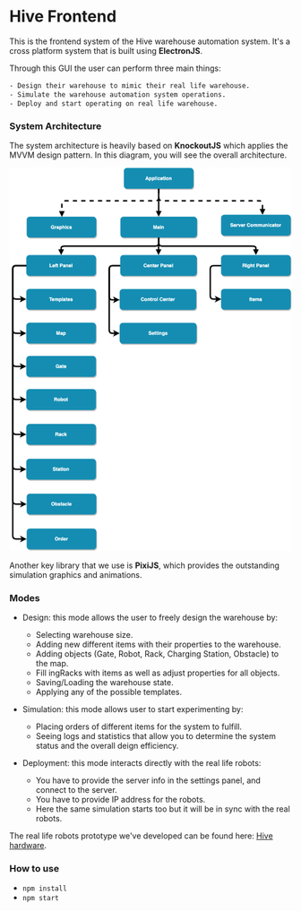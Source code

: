 # Hive Frontend
This is the frontend system of the Hive warehouse automation system. 
It's a cross platform system that is built using **ElectronJS**.

Through this GUI the user can perform three main things:
    
    - Design their warehouse to mimic their real life warehouse.
    - Simulate the warehouse automation system operations.
    - Deploy and start operating on real life warehouse.

### System Architecture 
The system architecture is heavily based on **KnockoutJS** which applies the MVVM
design pattern. In this diagram, you will see the overall architecture.

![alt text](misc/frontend_diagram.png)

Another key library that we use is **PixiJS**, which provides the outstanding simulation graphics 
and animations.

### Modes
- Design: this mode allows the user to freely design the warehouse by:
    - Selecting warehouse size.
    - Adding new different items with their properties to the warehouse.
    - Adding objects (Gate, Robot, Rack, Charging Station, Obstacle) to the map.
    - Fill ingRacks with items as well as adjust properties for all objects.
    - Saving/Loading the warehouse state.
    - Applying any of the possible templates.

- Simulation: this mode allows user to start experimenting by:
    - Placing orders of different items for the system to fulfill.
    - Seeing logs and statistics that allow you to determine the system status and the overall deign efficiency.
     
- Deployment: this mode interacts directly with the real life robots:
    - You have to provide the server info in the settings panel, and connect to the server.
    - You have to provide IP address for the robots.
    - Here the same simulation starts too but it will be in sync with the real robots.
    
The real life robots prototype we've developed can be found here: [Hive hardware](https://github.com/i-radwan/Hive_hardware/).

### How to use
- `npm install`
- `npm start`


